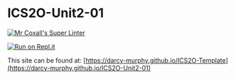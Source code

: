 # ICS2O-Unit2-01
[![Mr Coxall's Super Linter](https://github.com/darcy-murphy/ICS2O-Unit1-06-Favicon//workflows/Mr%20Coxall's%20Super%20Linter/badge.svg)](https://github.com/darcy-murphy/ICS2O-Unit1-06-Favicon//actions/)

[![Run on Repl.it](https://repl.it/badge/github/darcy-murphy/ICS2O-Unit1-06-Favicon)](https://repl.it/github/darcy-murphy/ICS2O-Unit1-06-Favicon)

This site can be found at: [https://darcy-murphy.github.io/ICS2O-Template](https://darcy-murphy.github.io/ICS2O-Unit2-01)
